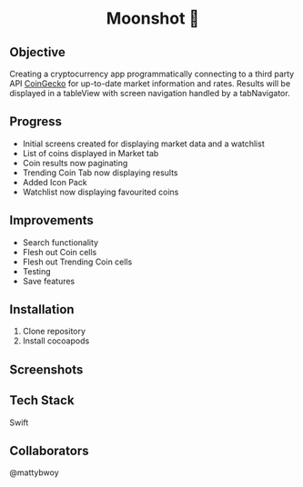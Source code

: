 <h1 align="center">

Moonshot :full_moon_with_face:

</h1>

## Objective
Creating a cryptocurrency app programmatically connecting to a third party API [CoinGecko](https://www.coingecko.com/en/api) for up-to-date market information and rates. 
Results will be displayed in a tableView with screen navigation handled by a tabNavigator.

## Progress
- Initial screens created for displaying market data and a watchlist
- List of coins displayed in Market tab
- Coin results now paginating
- Trending Coin Tab now displaying results
- Added Icon Pack
- Watchlist now displaying favourited coins

## Improvements
- Search functionality
- Flesh out Coin cells
- Flesh out Trending Coin cells
- Testing
- Save features

## Installation

1. Clone repository
2. Install cocoapods

## Screenshots

## Tech Stack
Swift

## Collaborators
@mattybwoy
